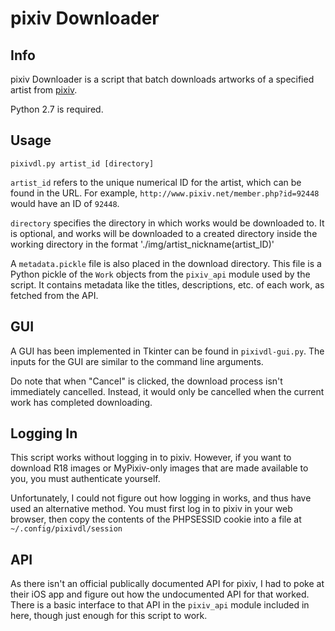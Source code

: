 pixiv Downloader
================

Info
----
pixiv Downloader is a script that batch downloads artworks of a specified artist
from [pixiv](http://www.pixiv.net/).

Python 2.7 is required.

Usage
-----
```pixivdl.py artist_id [directory]```

```artist_id``` refers to the unique numerical ID for the artist, which can be
found in the URL. For example, ```http://www.pixiv.net/member.php?id=92448``` would
have an ID of ```92448```.

```directory``` specifies the directory in which works would be downloaded to.
It is optional, and works will be downloaded to a created directory inside the
working directory in the format './img/artist_nickname(artist_ID)'

A ```metadata.pickle``` file is also placed in the download directory. This file
is a Python pickle of the ```Work``` objects from the ```pixiv_api``` module
used by the script. It contains metadata like the titles, descriptions, etc.
of each work, as fetched from the API.

GUI
---
A GUI has been implemented in Tkinter can be found in ```pixivdl-gui.py```.
The inputs for the GUI are similar to the command line arguments.

Do note that when "Cancel" is clicked, the download process isn't immediately cancelled.
Instead, it would only be cancelled when the current work has completed downloading.

Logging In
----------
This script works without logging in to pixiv. However, if you want to download
R18 images or MyPixiv-only images that are made available to you, you must
authenticate yourself.

Unfortunately, I could not figure out how logging in works, and thus have used
an alternative method. You must first log in to pixiv in your web browser, 
then copy the contents of the PHPSESSID cookie into a file at ```~/.config/pixivdl/session```

API
---
As there isn't an official publically documented API for pixiv, I had to poke at
their iOS app and figure out how the undocumented API for that worked. There is
a basic interface to that API in the ```pixiv_api``` module included in here,
though just enough for this script to work.
